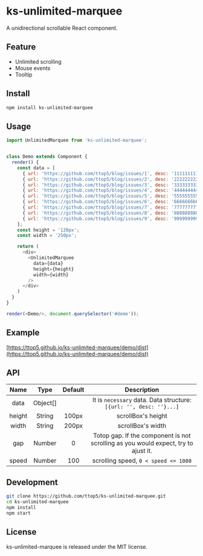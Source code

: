 # ks-unlimited-marquee

A unidirectional scrollable React component.


## Feature

 - Unlimited scrolling
 - Mouse events
 - Tooltip


## Install

```zsh
npm install ks-unlimited-marquee
```


## Usage

```javascript
import UnlimitedMarquee from 'ks-unlimited-marquee';


class Demo extends Component {
  render() {
    const data = [
      { url: 'https://github.com/ttop5/blog/issues/1', desc: '1111111111111111111111111111111111' },
      { url: 'https://github.com/ttop5/blog/issues/2', desc: '2222222222222222222222222222222222' },
      { url: 'https://github.com/ttop5/blog/issues/3', desc: '3333333333333333333333333333333333' },
      { url: 'https://github.com/ttop5/blog/issues/4', desc: '4444444444444444444444444444444444' },
      { url: 'https://github.com/ttop5/blog/issues/5', desc: '5555555555555555555555555555555555' },
      { url: 'https://github.com/ttop5/blog/issues/6', desc: '6666666666666666666666666666666666' },
      { url: 'https://github.com/ttop5/blog/issues/7', desc: '7777777777777777777777777777777777' },
      { url: 'https://github.com/ttop5/blog/issues/8', desc: '8888888888888888888888888888888888' },
      { url: 'https://github.com/ttop5/blog/issues/9', desc: '9999999999999999999999999999999999' },
    ];
    const height = '120px';
    const width = '250px';

    return (
      <div>
        <UnlimitedMarquee
          data={data}
          height={height}
          width={width}
        />
      </div>
    )
  }
}

render(<Demo/>, document.querySelector('#demo'));
```


## Example

[https://ttop5.github.io/ks-unlimited-marquee/demo/dist](https://ttop5.github.io/ks-unlimited-marquee/demo/dist)


## API

| Name | Type | Default | Description |
| :----:  | :----:  | :----:  | :----: |
| data | Object[] |  | It is `necessary` data. Data structure: `[{url: '', desc: ''}...]` |
| height | String | 100px | scrollBox's height |
| width | String | 200px | scrollBox's width |
| gap | Number | 0 | Totop gap. If the component is not scrolling as you would expect, try to ajust it. |
| speed | Number | 100 | scrolling speed, `0 < speed <= 1000` |


## Development

```zsh
git clone https://github.com/ttop5/ks-unlimited-marquee.git
cd ks-unlimited-marquee
npm install
npm start
```


## License

ks-unlimited-marquee is released under the MIT license.
